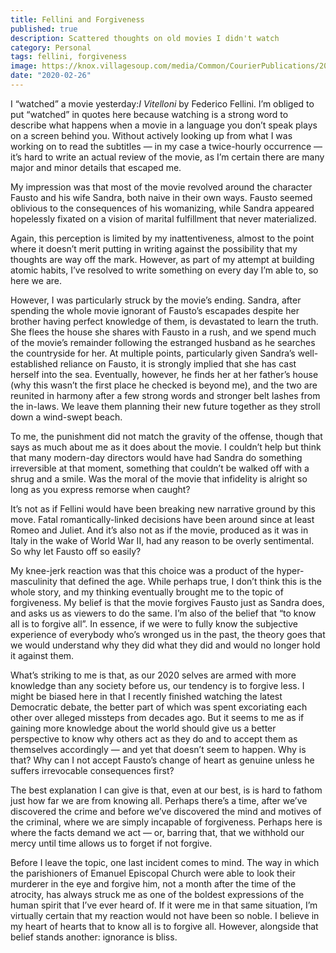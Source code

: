```yaml
---
title: Fellini and Forgiveness
published: true
description: Scattered thoughts on old movies I didn't watch
category: Personal
tags: fellini, forgiveness
image: https://knox.villagesoup.com/media/Common/CourierPublications/2015/8/18/1570987/vitelloni2.jpg
date: "2020-02-26"
---
```


I “watched” a movie yesterday:_I Vitelloni_ by Federico Fellini. I’m obliged to put “watched” in quotes here because watching is a strong word to describe what happens when a movie in a language you don’t speak plays on a screen behind you. Without actively looking up from what I was working on to read the subtitles — in my case a twice-hourly occurrence — it’s hard to write an actual review of the movie, as I’m certain there are many major and minor details that escaped me. 

My impression was that most of the movie revolved around the character Fausto and his wife Sandra, both naive in their own ways. Fausto seemed oblivious to the consequences of his womanizing, while Sandra appeared hopelessly fixated on a vision of marital fulfillment that never materialized. 

Again, this perception is limited by my inattentiveness, almost to the point where it doesn’t merit putting in writing against the possibility that my thoughts are way off the mark. However, as part of my attempt at building atomic habits, I’ve resolved to write something on every day I’m able to, so here we are.

However, I was particularly struck by the movie’s ending. Sandra, after spending the whole movie ignorant of Fausto’s escapades despite her brother having perfect knowledge of them, is devastated to learn the truth. She flees the house she shares with Fausto in a rush, and we spend much of the movie’s remainder following the estranged husband as he searches the countryside for her. At multiple points, particularly given Sandra’s well-established reliance on Fausto, it is strongly implied that she has cast herself into the sea. Eventually, however, he finds her at her father’s house (why this wasn’t the first place he checked is beyond me), and the two are reunited in harmony after a few strong words and stronger belt lashes from the in-laws. We leave them planning their new future together as they stroll down a wind-swept beach.

To me, the punishment did not match the gravity of the offense, though that says as much about me as it does about the movie. I couldn’t help but think that many modern-day directors would have had Sandra do something irreversible at that moment, something that couldn’t be walked off with a shrug and a smile. Was the moral of the movie that infidelity is alright so long as you express remorse when caught?

It’s not as if Fellini would have been breaking new narrative ground by this move. Fatal romantically-linked decisions have been around since at least Romeo and Juliet. And it’s also not as if the movie, produced as it was in Italy in the wake of World War II, had any reason to be overly sentimental. So why let Fausto off so easily?

My knee-jerk reaction was that this choice was a product of the hyper-masculinity that defined the age. While perhaps true, I don’t think this is the whole story, and my thinking eventually brought me to the topic of forgiveness. My belief is that the movie forgives Fausto just as Sandra does, and asks us as viewers to do the same. I’m also of the belief that “to know all is to forgive all”. In essence, if we were to fully know the subjective experience of everybody who’s wronged us in the past, the theory goes that we would understand why they did what they did and would no longer hold it against them. 

What’s striking to me is that, as our 2020 selves are armed with more knowledge than any society before us, our tendency is to forgive less. I might be biased here in that I recently finished watching the latest Democratic debate, the better part of which was spent excoriating each other over alleged missteps from decades ago. But it seems to me as if gaining more knowledge about the world should give us a better perspective to know why others act as they do and to accept them as themselves accordingly — and yet that doesn’t seem to happen. Why is that? Why can I not accept Fausto’s change of heart as genuine unless he suffers irrevocable consequences first?

The best explanation I can give is that, even at our best, is is hard to fathom just how far we are from knowing all. Perhaps there’s a time, after we’ve discovered the crime and before we’ve discovered the mind and motives of the criminal, where we are simply incapable of forgiveness. Perhaps here is where the facts demand we act — or, barring that, that we withhold our mercy until time allows us to forget if not forgive. 

Before I leave the topic, one last incident comes to mind. The way in which the parishioners of Emanuel Episcopal Church were able to look their murderer in the eye and forgive him, not a month after the time of the atrocity, has always struck me as one of the boldest expressions of the human spirit that I’ve ever heard of. If it were me in that same situation, I’m virtually certain that my reaction would not have been so noble. I believe in my heart of hearts that to know all is to forgive all. However, alongside that belief stands another: ignorance is bliss.